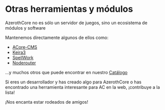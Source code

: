 # Otras herramientas y módulos

AzerothCore no es sólo un servidor de juegos, sino un ecosistema de módulos y software

Mantenemos directamente algunos de ellos como:

* [ACore-CMS](https://github.com/azerothcore/acore-cms)
* [Keira3](https://github.com/azerothcore/Keira3)
* [SpellWork](https://github.com/azerothcore/SpellWork)
* [Noderouter](https://github.com/azerothcore/noderouter)

...y muchos otros que puede encontrar en nuestro [Catálogo](https://www.azerothcore.org/catalogue.html)

Si eres un desarrollador y has creado algo para AzerothCore o has encontrado una herramienta interesante para AC en la web, ¡contribuye a la lista!

¡Nos encanta estar rodeados de amigos!
